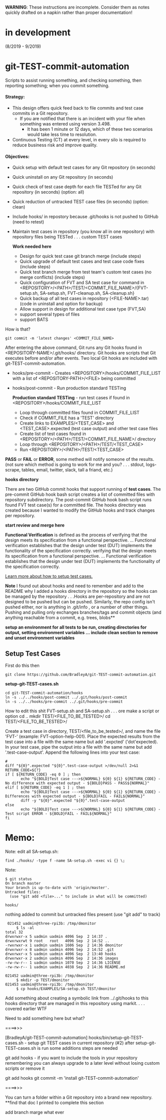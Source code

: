 **WARNING**: These instructions are incomplete. Consider them as notes quickly drafted on a napkin rather than proper documentation!

# in development 
(8/2019 - 9/2019)
# git-TEST-commit-automation

Scripts to assist running something, and checking something, then reporting something; when you commit something. 

#### Strategy:

- This design offers quick feed back to file commits and test case commits in a Git repository. 
  - If you are notified that there is an incident with your file when something was entered using version 3.498.
      - It has been 1 minute or 12 days, which of these two scenarios would take less time to resolution.
- Continuous Testing (CT) at every level, in every silo is required to reduce business risk and improve quality.

#### Objectives:
- Quick setup with default test cases for any Git repository (in seconds)
- Quick uninstall on any Git repository (in seconds)
- Quick check of test case depth for each file TESTed for any Git repository (in seconds) (option: all)
- Quick reduction of untracked TEST case files (in seconds) (option: clean)
- Include hooks/ in repostory because .git/hooks is not pushed to GitHub (need to retest)
- Maintain test cases in repository (you know all in one repository) with repository files being TESTed . . .  custom TEST cases
   
   **Work needed here**
    - Design for quick test case git branch merge (include steps)
    - Quick upgrade of default test cases and test case code fixes (include steps)
    - Quick test branch merge from test team's custom test cases (no merge conflicts)  (include steps)
    - Quick configuration of FVT and SA test case for command in \<REPOSITORY>/\<PATH>/TEST/\<COMMIT_FILE_NAME>/{FVT-setup.sh, SA-setup.sh, FVT-cleanup.sh, SA-cleanup.sh}
    - Quick backup of all test cases in repository (\<FILE-NAME>.tar) (code in uninstall and option for backup)
    - Allow support in design for additional test case type (FVT,SA)
    - support several types of files
    - support BATS

How is that?

    git commit -m 'latest changes' <COMMIT_FILE_NAME>

After entering the above command, Git runs any Git hooks found in \<REPOSITORY-NAME>/.git/hooks/ directory.  Git hooks are scripts that Git executes before and/or after events. Two local Git hooks are included with git-TEST-commit-automation. 

- hooks/pre-commit  - Creates \<REPOSITORY>/hooks/COMMIT_FILE_LIST with a list of \<REPOSITORY-PATH>/\<FILE> being committed
- hooks/post-commit - Run production standard TESTing  

     **Production standard TESTing** - run test cases if found in \<REPOSITORY>/hooks/COMMIT_FILE_LIST
  - Loop through committed files found in COMMIT_FILE_LIST
  - Check if COMMIT_FILE has a 'TEST' directory
  - Create links to EXAMPLES/\<TEST_CASE> and \<TEST_CASE>.expected (test case output) and other test case files
  - Create list of test cases found in \<REPOSITORY>/\<PATH>/TEST/\<COMMIT_FILE_NAME>/ directory
  - Loop through \<REPOSITORY>/\<PATH>/TEST/\<TEST_CASE>
  - Run \<REPOSITORY>/\<PATH>/TEST/\<TEST_CASE>

**PASS** or **FAIL** or **ERROR**, some methed will notify someone of the results. (not sure which method is going to work for me and you? . . . stdout, logs-scrape, tables, email, twitter, slack, tall a friand, etc.)
 
**hooks directory**

There are two GitHub commit hooks that support running of **test cases**.  The pre-commit GitHub hook bash script creates a list of committed files with repository subdirectory.  The post-commit GitHub hook bash script runs found FVT test case(s) for a committed file.  The hooks directory was created because I wanted to modify the GitHub hooks and track changes per repository.

**start review and merge here**

**Functional Verification** is defined as the process of verifying that the design meets its specification from a functional perspective. ... Functional verification establishes that the design under test (DUT) implements the functionality of the specification correctly.
verifying that the design meets its specification from a functional perspective. ... Functional verification establishes that the design under test (DUT) implements the functionality of the specification correctly.


[Learn more about how to setup test cases.](hooks/README.md)

**Note**   I found out about hooks and need to remember and add to the README why I added a hooks directory in the repository so the hooks can be managed by the repository . . .Hooks are per-repository and are not designed to be pushed but can be pushed. Similarly, the repo config isn't pushed either, nor is anything in .git/info , or a number of other things. Pushing and pulling only exchanges branches/tags and commit objects (and anything reachable from a commit, e.g. trees, blobs**

**setup an environment for all tests to be run, creating directories for output, setting environment variables ... include clean section to remove and unset environment variables**

## Setup Test Cases

First do this then 

    git clone https://github.com/BradleyA/git-TEST-commit-automation.git
 
 **setup-git-TEST-cases.sh**
 
    cd git-TEST-commit-automation/hooks
    ln -s ../../hooks/post-commit ../.git/hooks/post-commit
    ln -s ../../hooks/pre-commit ../.git/hooks/pre-commit

How to edit this shit FVT-setup.sh and SA-setup.sh . . . ore make a script or option
    cd ..
    mkdir TEST/<FILE_TO_BE_TESTED>/
    cd TEST/<FILE_TO_BE_TESTED>/

Create a test case in directory, TEST/<file_to_be_tested>/, and name the file 'FVT-<test-case-name-no-dot-001>' (example: FVT-option-help-001).  Place the expected results from the test case into a file with the same name but add '.expcted' ('dot'expected).  In your test case, pipe the output into a file with the same name but add '.test-case-output'.  Append the following lines into your test case:

    #
    diff "${0}".expected "${0}".test-case-output >/dev/null 2>&1
    RETURN_CODE=${?}
    if [ ${RETURN_CODE} -eq 0 ] ; then
           echo "${BOLD}Test case --->${NORMAL} ${0} ${1} ${RETURN_CODE} - No difference with expected output - ${BOLD}PASS - PASS${NORMAL}"
    elif [ ${RETURN_CODE} -eq 1 ] ; then
           echo "${BOLD}Test case --->${NORMAL} ${0} ${1} ${RETURN_CODE} - Differences with expected output - ${BOLD}FAIL - FAIL${NORMAL}"
           diff -y "${0}".expected "${0}".test-case-output
    else
           echo "${BOLD}Test case --->${NORMAL} ${0} ${1} ${RETURN_CODE} - Test script ERROR - ${BOLD}FAIL - FAIL${NORMAL}"
    fi


# Memo:

Note: 
edit  all SA-setup.sh:

    find ./hooks/ -type f -name SA-setup.sh -exec vi {} \;

Note:  

    $ git status
    On branch master
    Your branch is up-to-date with 'origin/master'.
    Untracked files:
      (use "git add <file>..." to include in what will be committed)

	hooks/

nothing added to commit but untracked files present (use "git add" to track)
 
     021452 uadmin@three-rpi3b: /tmp/dmonitor
         $ ls -al
    total 32
    drwxrwxr-x 5 uadmin uadmin 4096 Sep  2 14:37 .
    drwxrwxrwt 9 root   root   4096 Sep  2 14:52 ..
    -rwxrwxr-x 1 uadmin uadmin 1606 Sep  2 14:36 dmonitor
    drwxrwxr-x 8 uadmin uadmin 4096 Sep  2 14:52 .git
    drwxrwxr-x 5 uadmin uadmin 4096 Sep  2 13:40 hooks
    drwxrwxr-x 2 uadmin uadmin 4096 Sep  2 14:36 images
    -rw-rw-r-- 1 uadmin uadmin 1070 Sep  2 14:36 LICENSE
    -rw-rw-r-- 1 uadmin uadmin 4038 Sep  2 14:36 README.md

    021452 uadmin@three-rpi3b: /tmp/dmonitor
         $ mkdir -p TEST/dmonitor
    021453 uadmin@three-rpi3b: /tmp/dmonitor
         $ cp hooks/EXAMPLES/SA-setup.sh TEST/dmonitor


Add something about creating a symbolic link from ../.git/hooks to this hooks directory that are managed in this repository using markit.  . . .  covered earlier WTF

Need to add something here but what?

====>>>

[BradleyA/git-TEST-commit-automation] hooks/bin/setup-git-TEST-cases.sh - setup git TEST cases in current repository (#2)
after setup-git-TEST-cases.sh is run some additions steps are needed

git add hooks - if you want to include the tools in your repository remembering you can always upgrade to a later level without losing custom scripts or remove it

git add hooks
git commit -m 'install git-TEST-commit-automation'


====>>>

You can turn a folder within a Git repository into a brand new repository.    **find that doc I printed to complete this section

add branch marge what ever 




